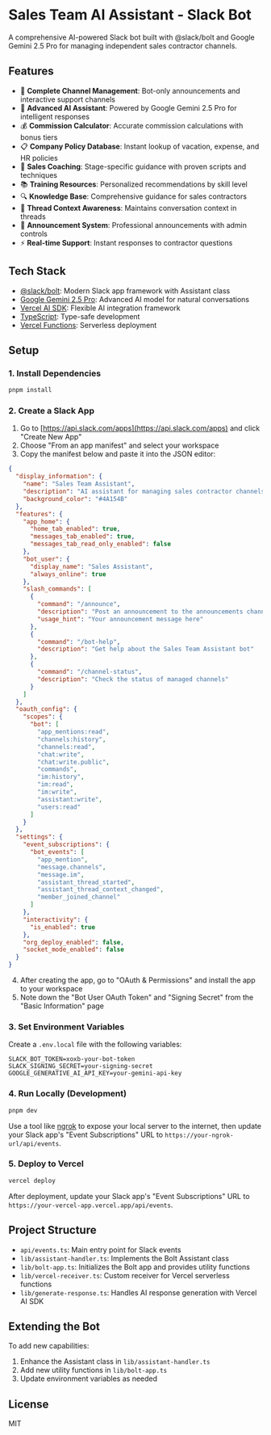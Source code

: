 # Sales Team AI Assistant - Slack Bot

A comprehensive AI-powered Slack bot built with @slack/bolt and Google Gemini 2.5 Pro for managing independent sales contractor channels.

## Features

- 🏢 **Complete Channel Management**: Bot-only announcements and interactive support channels
- 🤖 **Advanced AI Assistant**: Powered by Google Gemini 2.5 Pro for intelligent responses
- 💰 **Commission Calculator**: Accurate commission calculations with bonus tiers
- 📋 **Company Policy Database**: Instant lookup of vacation, expense, and HR policies
- 🎯 **Sales Coaching**: Stage-specific guidance with proven scripts and techniques
- 📚 **Training Resources**: Personalized recommendations by skill level
- 🔍 **Knowledge Base**: Comprehensive guidance for sales contractors
- 🧵 **Thread Context Awareness**: Maintains conversation context in threads
- 📢 **Announcement System**: Professional announcements with admin controls
- ⚡ **Real-time Support**: Instant responses to contractor questions

## Tech Stack

- [@slack/bolt](https://slack.dev/bolt-js): Modern Slack app framework with Assistant class
- [Google Gemini 2.5 Pro](https://ai.google.dev/): Advanced AI model for natural conversations
- [Vercel AI SDK](https://sdk.vercel.ai/docs): Flexible AI integration framework
- [TypeScript](https://www.typescriptlang.org/): Type-safe development
- [Vercel Functions](https://vercel.com/docs/functions): Serverless deployment

## Setup

### 1. Install Dependencies

```bash
pnpm install
```

### 2. Create a Slack App

1. Go to [https://api.slack.com/apps](https://api.slack.com/apps) and click "Create New App"
2. Choose "From an app manifest" and select your workspace
3. Copy the manifest below and paste it into the JSON editor:

```json
{
  "display_information": {
    "name": "Sales Team Assistant",
    "description": "AI assistant for managing sales contractor channels",
    "background_color": "#4A154B"
  },
  "features": {
    "app_home": {
      "home_tab_enabled": true,
      "messages_tab_enabled": true,
      "messages_tab_read_only_enabled": false
    },
    "bot_user": {
      "display_name": "Sales Assistant",
      "always_online": true
    },
    "slash_commands": [
      {
        "command": "/announce",
        "description": "Post an announcement to the announcements channel",
        "usage_hint": "Your announcement message here"
      },
      {
        "command": "/bot-help",
        "description": "Get help about the Sales Team Assistant bot"
      },
      {
        "command": "/channel-status",
        "description": "Check the status of managed channels"
      }
    ]
  },
  "oauth_config": {
    "scopes": {
      "bot": [
        "app_mentions:read",
        "channels:history",
        "channels:read",
        "chat:write",
        "chat:write.public",
        "commands",
        "im:history",
        "im:read",
        "im:write",
        "assistant:write",
        "users:read"
      ]
    }
  },
  "settings": {
    "event_subscriptions": {
      "bot_events": [
        "app_mention",
        "message.channels",
        "message.im",
        "assistant_thread_started",
        "assistant_thread_context_changed",
        "member_joined_channel"
      ]
    },
    "interactivity": {
      "is_enabled": true
    },
    "org_deploy_enabled": false,
    "socket_mode_enabled": false
  }
}
```

4. After creating the app, go to "OAuth & Permissions" and install the app to your workspace
5. Note down the "Bot User OAuth Token" and "Signing Secret" from the "Basic Information" page

### 3. Set Environment Variables

Create a `.env.local` file with the following variables:

```
SLACK_BOT_TOKEN=xoxb-your-bot-token
SLACK_SIGNING_SECRET=your-signing-secret
GOOGLE_GENERATIVE_AI_API_KEY=your-gemini-api-key
```

### 4. Run Locally (Development)

```bash
pnpm dev
```

Use a tool like [ngrok](https://ngrok.com/) to expose your local server to the internet, then update your Slack app's "Event Subscriptions" URL to `https://your-ngrok-url/api/events`.

### 5. Deploy to Vercel

```bash
vercel deploy
```

After deployment, update your Slack app's "Event Subscriptions" URL to `https://your-vercel-app.vercel.app/api/events`.

## Project Structure

- `api/events.ts`: Main entry point for Slack events
- `lib/assistant-handler.ts`: Implements the Bolt Assistant class
- `lib/bolt-app.ts`: Initializes the Bolt app and provides utility functions
- `lib/vercel-receiver.ts`: Custom receiver for Vercel serverless functions
- `lib/generate-response.ts`: Handles AI response generation with Vercel AI SDK

## Extending the Bot

To add new capabilities:

1. Enhance the Assistant class in `lib/assistant-handler.ts`
2. Add new utility functions in `lib/bolt-app.ts`
3. Update environment variables as needed

## License

MIT
